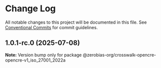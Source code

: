 # Change Log

All notable changes to this project will be documented in this file.
See [Conventional Commits](https://conventionalcommits.org) for commit guidelines.

## 1.0.1-rc.0 (2025-07-08)

**Note:** Version bump only for package @zerobias-org/crosswalk-opencre-opencre-v1_iso_27001_2022a
